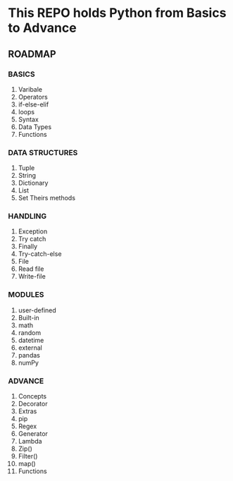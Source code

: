 # This REPO holds Python from Basics to Advance

## ROADMAP

### BASICS
1) Varibale
2) Operators
3) if-else-elif
4) loops
5) Syntax
6) Data Types
7) Functions


### DATA STRUCTURES
1) Tuple
2) String
3) Dictionary
4) List
5) Set
   Theirs methods

### HANDLING
1) Exception
2) Try catch
3) Finally
4) Try-catch-else
5) File
6) Read file
7) Write-file

### MODULES
1) user-defined
2) Built-in
3) math
4) random
5) datetime
6) external
7) pandas
8) numPy


### ADVANCE
1) Concepts
2) Decorator
3) Extras
4) pip
5) Regex
6) Generator
7) Lambda
8) Zip()
9) Filter()
10) map()
11) Functions
